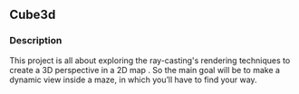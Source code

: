 ## Cube3d

### Description

This project is all about exploring the ray-casting's rendering techniques to create a 3D perspective in a 2D map .
So the main goal will be to make a dynamic view inside a maze, in which you’ll have to find your way.
